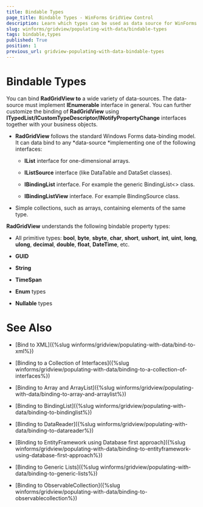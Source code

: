```yaml
---
title: Bindable Types
page_title: Bindable Types - WinForms GridView Control
description: Learn which types can be used as data source for WinForms GridView.
slug: winforms/gridview/populating-with-data/bindable-types
tags: bindable,types
published: True
position: 1
previous_url: gridview-populating-with-data-bindable-types
---
```


# Bindable Types

You can bind __RadGridView to__ a wide variety of data-sources. The data-source must implement __IEnumerable__ interface in general. You can further customize the binding of __RadGridView__ using __ITypedList/ICustomTypeDescriptor/INotifyPropertyChange__ interfaces together with your business objects.

* __RadGridView__ follows the standard Windows Forms data-binding model. It can data bind to any *data-source *implementing one of the following interfaces:       

    * __IList__ interface for one-dimensional arrays. 


    * __IListSource__ interface (like DataTable and DataSet classes). 


    * __IBindingList__ interface. For example the generic BindingList<> class. 


    * __IBindingListView__ interface. For example BindingSource class.

* Simple collections, such as arrays, containing elements of the same type.



__RadGridView__ understands the following bindable property types:

* All primitive types: __bool__, __byte__, __sbyte__, __char__, __short__, __ushort__, __int__, __uint__, __long__, __ulong__, __decimal__, __double__, __float__, __DateTime__, etc. 

* __GUID__

* __String__

* __TimeSpan__

* __Enum__ types 

* __Nullable__ types




# See Also
* [Bind to XML]({%slug winforms/gridview/populating-with-data/bind-to-xml%})

* [Binding to a Collection of Interfaces]({%slug winforms/gridview/populating-with-data/binding-to-a-collection-of-interfaces%})

* [Binding to Array and ArrayList]({%slug winforms/gridview/populating-with-data/binding-to-array-and-arraylist%})

* [Binding to BindingList]({%slug winforms/gridview/populating-with-data/binding-to-bindinglist%})

* [Binding to DataReader]({%slug winforms/gridview/populating-with-data/binding-to-datareader%})

* [Binding to EntityFramework using Database first approach]({%slug winforms/gridview/populating-with-data/binding-to-entityframework-using-database-first-approach%})

* [Binding to Generic Lists]({%slug winforms/gridview/populating-with-data/binding-to-generic-lists%})

* [Binding to ObservableCollection]({%slug winforms/gridview/populating-with-data/binding-to-observablecollection%})

